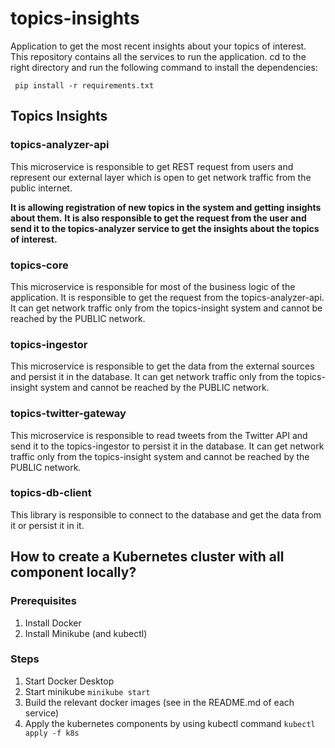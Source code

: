 # topics-insights

Application to get the most recent insights about your topics of interest.
This repository contains all the services to run the application.
cd to the right directory and run the following command to install the dependencies:

``` pip install -r requirements.txt```

## Topics Insights

### topics-analyzer-api
This microservice is responsible to get REST request from users and represent our external layer which is open to get network traffic from the public internet.

**It is allowing registration of new topics in the system and getting insights about them.**
**It is also responsible to get the request from the user and send it to the topics-analyzer service to get the insights about the topics of interest.**

### topics-core

This microservice is responsible for most of the business logic of the application. It is responsible to get the request from the topics-analyzer-api. It can get network traffic only from the topics-insight system and cannot be reached by the PUBLIC network.

### topics-ingestor

This microservice is responsible to get the data from the external sources and persist it in the database. It can get network traffic only from the topics-insight system and cannot be reached by the PUBLIC network.

### topics-twitter-gateway

This microservice is responsible to read tweets from the Twitter API and send it to the topics-ingestor to persist it in the database. It can get network traffic only from the topics-insight system and cannot be reached by the PUBLIC network.

### topics-db-client

This library is responsible to connect to the database and get the data from it or persist it in it. 

## How to create a Kubernetes cluster with all component locally?

### Prerequisites
1. Install Docker
2. Install Minikube (and kubectl)

### Steps
1. Start Docker Desktop
2. Start minikube
```minikube start```
3. Build the relevant docker images (see in the README.md of each service)
4. Apply the kubernetes components by using kubectl command
```kubectl apply -f k8s```